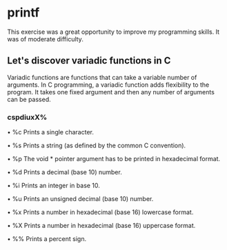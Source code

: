 # printf
This exercise was a great opportunity to improve my programming skills. It was of moderate difficulty.
## Let's discover variadic functions in C
Variadic functions are functions that can take a variable number of arguments. In C programming, a variadic function adds flexibility to the program. It takes one fixed argument and then any number of arguments can be passed.
### cspdiuxX%
• %c Prints a single character.

• %s Prints a string (as defined by the common C convention).

• %p The void * pointer argument has to be printed in hexadecimal format.

• %d Prints a decimal (base 10) number.

• %i Prints an integer in base 10.

• %u Prints an unsigned decimal (base 10) number.

• %x Prints a number in hexadecimal (base 16) lowercase format.

• %X Prints a number in hexadecimal (base 16) uppercase format.

• %% Prints a percent sign.
